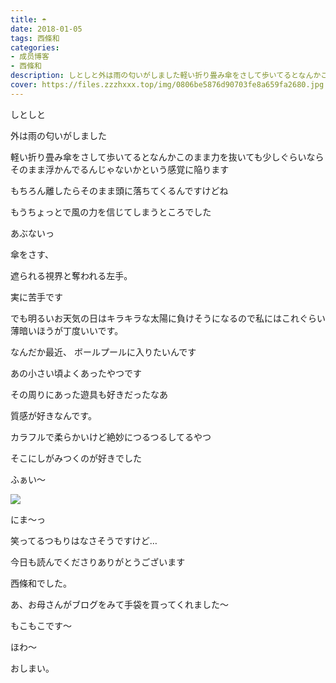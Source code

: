 ```yaml
---
title: ☂︎
date: 2018-01-05
tags: 西條和
categories: 
- 成员博客
- 西條和
description: しとしと外は雨の匂いがしました軽い折り畳み傘をさして歩いてるとなんかこのまま力を抜いても少しぐらいならそのまま浮かんでるんじゃないかという感覚に陥ります...
cover: https://files.zzzhxxx.top/img/0806be5876d90703fe8a659fa2680.jpg 
---
```








しとしと



外は雨の匂いがしました





軽い折り畳み傘をさして歩いてるとなんかこのまま力を抜いても少しぐらいならそのまま浮かんでるんじゃないかという感覚に陥ります







もちろん離したらそのまま頭に落ちてくるんですけどね



もうちょっとで風の力を信じてしまうところでした



あぶないっ






傘をさす、



遮られる視界と奪われる左手。



実に苦手です





でも明るいお天気の日はキラキラな太陽に負けそうになるので私にはこれぐらい薄暗いほうが丁度いいです。










なんだか最近、
ボールプールに入りたいんです




あの小さい頃よくあったやつです



その周りにあった遊具も好きだったなあ



質感が好きなんです。




カラフルで柔らかいけど絶妙につるつるしてるやつ



そこにしがみつくのが好きでした







ふぁい〜


![](https://files.zzzhxxx.top/img/0806be5876d90703fe8a659fa2680.jpg)






にま〜っ



笑ってるつもりはなさそうですけど…







今日も読んでくださりありがとうございます


西條和でした。





あ、お母さんがブログをみて手袋を買ってくれました〜




もこもこです〜




ほわ〜






おしまい。


